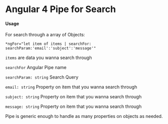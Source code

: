 
#   Angular 4 Pipe for Search

####    Usage

For search through a array of Objects:

`*ngFor="let item of items | searchFor: searchParam:'email':'subject':'message'"`

`items` are data you wanna search through

`searchFor` Angular Pipe name

`searchParam: string` Search Query

`email: string` Property on item that you wanna search through

`subject: string` Property on item that you wanna search through

`message: string` Property on item that you wanna search through

Pipe is generic enough to handle as many properties on objects as needed.
